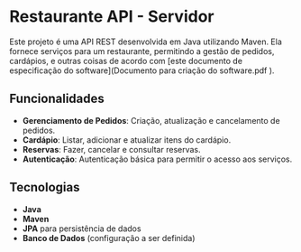 # Restaurante API - Servidor

Este projeto é uma API REST desenvolvida em Java utilizando Maven. Ela fornece serviços para um restaurante, permitindo a gestão de pedidos, cardápios, e outras coisas de acordo com [este documento de especificação do software](Documento para criação do software.pdf
).

## Funcionalidades

- **Gerenciamento de Pedidos**: Criação, atualização e cancelamento de pedidos.
- **Cardápio**: Listar, adicionar e atualizar itens do cardápio.
- **Reservas**: Fazer, cancelar e consultar reservas.
- **Autenticação**: Autenticação básica para permitir o acesso aos serviços.

## Tecnologias

- **Java**
- **Maven**
- **JPA** para persistência de dados
- **Banco de Dados** (configuração a ser definida)
